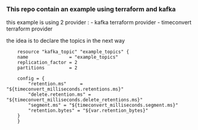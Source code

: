 ### This repo contain an example using terraform and kafka

this example is using 2 provider :
    - kafka terraform provider
    - timeconvert terraform provider

the idea is to declare the topics in the next way

        resource "kafka_topic" "example_topics" {
        name               = "example_topics"
        replication_factor = 2
        partitions         = 2

        config = {
            "retention.ms"     = "${timeconvert_milliseconds.retentions.ms}"
            "delete.retention.ms" = "${timeconvert_milliseconds.delete_retentions.ms}"
            "segment.ms" = "${timeconvert_milliseconds.segment.ms}"
            "retention.bytes" = "${var.retention_bytes}"
        }
        }
